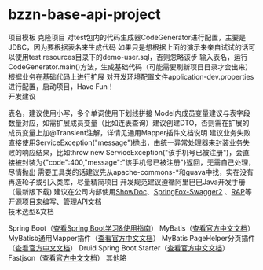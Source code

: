 # bzzn-base-api-project

项目模板
克隆项目
对test包内的代码生成器CodeGenerator进行配置，主要是JDBC，因为要根据表名来生成代码
如果只是想根据上面的演示来亲自试试的话可以使用test resources目录下的demo-user.sql，否则忽略该步
输入表名，运行CodeGenerator.main()方法，生成基础代码（可能需要刷新项目目录才会出来）
根据业务在基础代码上进行扩展
对开发环境配置文件application-dev.properties进行配置，启动项目，Have Fun！  
开发建议

表名，建议使用小写，多个单词使用下划线拼接
Model内成员变量建议与表字段数量对应，如需扩展成员变量（比如连表查询）建议创建DTO，否则需在扩展的成员变量上加@Transient注解，详情见通用Mapper插件文档说明
建议业务失败直接使用ServiceException("message")抛出，由统一异常处理器来封装业务失败的响应结果，比如throw new ServiceException("该手机号已被注册")，会直接被封装为{"code":400,"message":"该手机号已被注册"}返回，无需自己处理，尽情抛出
需要工具类的话建议先从apache-commons-*和guava中找，实在没有再造轮子或引入类库，尽量精简项目
开发规范建议遵循阿里巴巴Java开发手册（最新版下载)
建议在公司内部使用[ShowDoc](https://github.com/star7th/showdoc)、[SpringFox-Swagger2](https://github.com/springfox/springfox) 、[RAP](https://github.com/thx/RAP)等开源项目来编写、管理API文档  
技术选型&文档

Spring Boot（[查看Spring Boot学习&使用指南](http://www.jianshu.com/p/1a9fd8936bd8)）
MyBatis（[查看官方中文文档](http://www.mybatis.org/mybatis-3/zh/index.html)）
MyBatisb通用Mapper插件（[查看官方中文文档](https://mapperhelper.github.io/docs/)）
MyBatis PageHelper分页插件（[查看官方中文文档](https://pagehelper.github.io/)）
Druid Spring Boot Starter（[查看官方中文文档](https://github.com/alibaba/druid/tree/master/druid-spring-boot-starter/)）
Fastjson（[查看官方中文文档](https://github.com/Alibaba/fastjson/wiki/%E9%A6%96%E9%A1%B5)）
其他略

